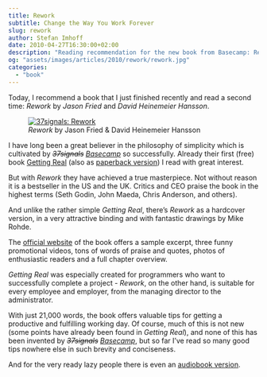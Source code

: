 ```yaml
---
title: Rework
subtitle: Change the Way You Work Forever
slug: rework
author: Stefan Imhoff
date: 2010-04-27T16:30:00+02:00
description: "Reading recommendation for the new book from Basecamp: Rework. A short, well-illustrated book on product development and how to run a company that has not been wrongly put on the bestseller list for a long time and has been praised to the highest standards."
og: "assets/images/articles/2010/rework/rework.jpg"
categories:
  - "book"
---
```


Today, I recommend a book that I just finished recently and read a second time: <cite>Rework</cite> by _Jason Fried_ and _David Heinemeier Hansson_.

<figure class="image-figure image-figure-border">
  <a href="http://www.amazon.de/gp/product/0307463745?ie=UTF8&amp;tag=stefanimhoffde-21&amp;linkCode=as2&amp;camp=1638&amp;creative=19454&amp;creativeASIN=0307463745">
    <img src="/assets/images/articles/2010/rework/rework.jpg" alt="37signals: Rework">
  </a>
  <figcaption>
  <cite>Rework</cite> by Jason Fried & David Heinemeier Hansson
  </figcaption>
</figure>

I have long been a great believer in the philosophy of simplicity which is cultivated by <cite><del>37signals</del> <ins>Basecamp</ins></cite> so successfully. Already their first (free) book [Getting Real](https://basecamp.com/books/getting-real) (also as [paperback version](http://www.amazon.de/gp/product/0578012812?ie=UTF8&tag=stefanimhoffde-21&linkCode=as2&camp=1638&creative=19454&creativeASIN=0578012812)) I read with great interest.

But with <cite>Rework</cite> they have achieved a true masterpiece. Not without reason it is a bestseller in the US and the UK. Critics and CEO praise the book in the highest terms (Seth Godin, John Maeda, Chris Anderson, and others).

And unlike the rather simple <cite>Getting Real</cite>, there’s <cite>Rework</cite> as a hardcover version, in a very attractive binding and with fantastic drawings by Mike Rohde.

The [official website](https://basecamp.com/books/rework) of the book offers a sample excerpt, three funny promotional videos, tons of words of praise and quotes, photos of enthusiastic readers and a full chapter overview.

<cite>Getting Real</cite> was especially created for programmers who want to successfully complete a project - <cite>Rework</cite>, on the other hand, is suitable for every employee and employer, from the managing director to the administrator.

With just 21,000 words, the book offers valuable tips for getting a productive and fulfilling working day. Of course, much of this is not new (some points have already been found in <cite>Getting Real</cite>), and none of this has been invented by <cite><del>37signals</del> <ins>Basecamp</ins></cite>, but so far I’ve read so many good tips nowhere else in such brevity and conciseness.

And for the very ready lazy people there is even an [audiobook version](http://www.amazon.de/gp/product/0307704513?ie=UTF8&tag=stefanimhoffde-21&linkCode=as2&camp=1638&creative=19454&creativeASIN=0307704513).
